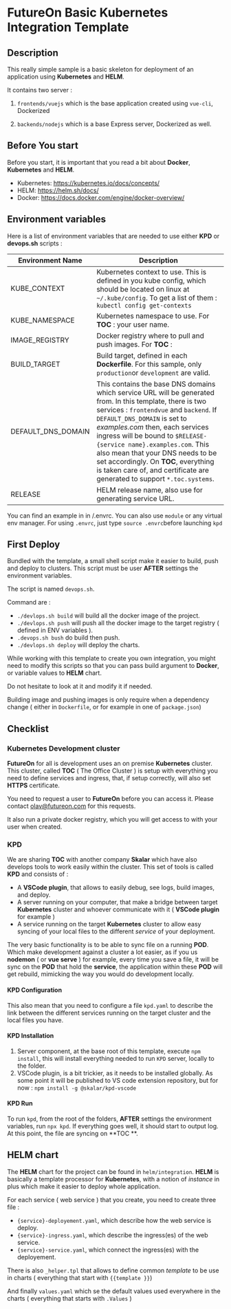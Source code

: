 # FutureOn Basic Kubernetes Integration Template

## Description

This really simple sample is a basic skeleton for deployment of an application using **Kubernetes** and **HELM**.

It contains two server :

1. `frontends/vuejs` which is the base application created using `vue-cli`, Dockerized

2. `backends/nodejs` which is a base Express server, Dockerized as well.

## Before You start

Before you start, it is important that you read a bit about **Docker**, **Kubernetes** and **HELM**. 

* Kubernetes: https://kubernetes.io/docs/concepts/
* HELM: https://helm.sh/docs/
* Docker: https://docs.docker.com/engine/docker-overview/

## Environment variables

Here is a list of environment variables that are needed to use either **KPD** or **devops.sh** scripts :

| Environment Name   | Description                                                  |
| ------------------ | ------------------------------------------------------------ |
| KUBE_CONTEXT       | Kubernetes context to use. This is defined in you kube config, which should be located on linux at `~/.kube/config`. To get a list of them : `kubectl config get-contexts` |
| KUBE_NAMESPACE     | Kubernetes namespace to use. For **TOC** : your user name.   |
| IMAGE_REGISTRY     | Docker registry where to pull and push images. For **TOC** : |
| BUILD_TARGET       | Build target, defined in each **Dockerfile**. For this sample, only  `production`or `development` are valid. |
| DEFAULT_DNS_DOMAIN | This contains the base DNS domains which service URL will be generated from. In this template, there is two services : `frontendvue` and `backend`. If `DEFAULT_DNS_DOMAIN` is set to *examples.com* then,  each services ingress will be bound to `$RELEASE-{service name}.examples.com`. This also mean that your DNS needs to be set accordingly. On **TOC**, everything is taken care of, and certificate are generated to support `*.toc.systems`. |
| RELEASE            | HELM release name, also use for generating service URL.      |
You can find an example in in /.envrc. You can also use `module` or any virtual env manager. For using `.envrc`, just type `source .envrc`before launching `kpd`


## First Deploy

Bundled with the template, a small shell script make it easier to build, push and deploy to clusters. This script must be user **AFTER** settings the environment variables. 

The script is named `devops.sh`.

Command are :

* `./devlops.sh build` will build all the docker image of the project.
* `./devlops.sh push` will push all the docker image to the target registry ( defined in ENV variables ).
* `.devops.sh bush` do build then push.
* `./devlops.sh deploy` will deploy the charts.

While working with this template to create you own integration, you might need to modify this scripts so that you can pass build argument to **Docker**, or variable values to **HELM** chart.

Do not hesitate to look at it and modify it if needed.

Building image and pushing images is only require when a dependency change ( either in `Dockerfile`, or for example in one of `package.json`)

## Checklist

### Kubernetes Development cluster

**FutureOn** for all is development uses an on premise **Kubernetes** cluster. This cluster, called **TOC** ( The Office Cluster ) is setup  with everything you need to define services and ingress, that, if setup correctly, will also set **HTTPS** certificate. 

You need to request a user to **FutureOn** before you can access it. Please contact olav@futureon.com for this requests.

It also run a private docker registry, which you will get access to with your user when created.

### KPD

We are sharing **TOC** with another company **Skalar** which have also develops tools to work easily within the cluster. This set of tools is called **KPD** and consists of :

- A **VSCode plugin**, that allows to easily debug, see logs, build images, and deploy.
- A server running on your computer, that make a bridge between target **Kubernetes** cluster and whoever communicate with it ( **VSCode plugin** for example )
- A service running on the target **Kubernetes** cluster to allow easy syncing of your local files to the different *service* of your deployment.

The very basic functionality is to be able to sync file on a running **POD**. Which make development against a cluster a lot easier, as if you us **nodemon** ( or **vue serve** ) for example, every time you save a file, it will be sync on the **POD** that hold the **service**, the application within these **POD** will get rebuild, mimicking the way you would do development locally.

#### KPD Configuration

This also mean that you need to configure a file `kpd.yaml` to describe the link between the different services running on the target cluster and the local files you have. 

#### KPD Installation

1. Server component, at the base root of this template, execute `npm install`, this will install everything needed to run `KPD` server, locally to the folder. 
2. VSCode plugin, is a bit trickier, as it needs to be installed globally. As some point it will be published to VS code extension repository, but for now : `npm install -g @skalar/kpd-vscode`

#### KPD Run

To run `kpd`, from the root of the folders, **AFTER** settings the environment variables, run `npx kpd`. If everything goes well, it should start to output log. At this point, the file are syncing on **TOC **.

## HELM chart

The **HELM** chart for the project can be found in `helm/integration`. **HELM** is basically a template processor for **Kubernetes**, with a notion of *instance* in plus which make it easier to deploy whole application.

For each service ( web service ) that you create, you need to create three file :
* `{service}-deployement.yaml`, which describe how the web service is deploy.
* `{service}-ingress.yaml`, which describe the ingress(es) of the web service.
* `{service}-service.yaml`, which connect the ingress(es) with the deployement.

There is also `_helper.tpl` that allows to define common *template* to be use in charts ( everything that start  with `{{template }}`)

And finally `values.yaml` which se the default values used everywhere in the charts ( everything that starts with `.Values` )